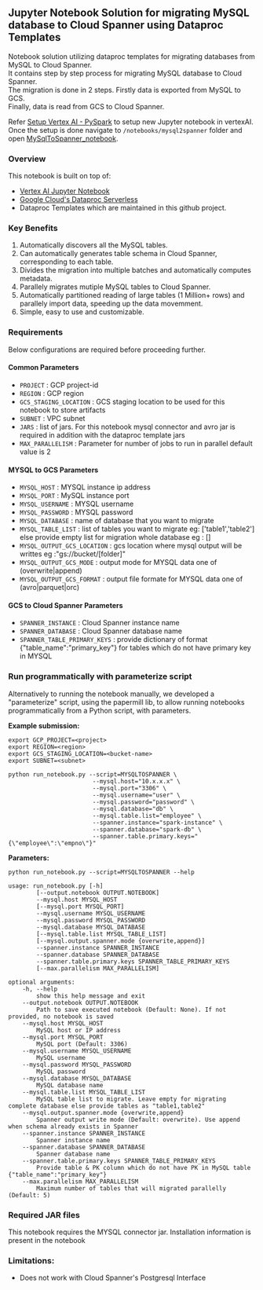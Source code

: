 ## Jupyter Notebook Solution for migrating MySQL database to Cloud Spanner using Dataproc Templates

Notebook solution utilizing dataproc templates for migrating databases from MySQL to Cloud Spanner.  
It contains step by step process for migrating MySQL database to Cloud Spanner.  
The migration is done in 2 steps. Firstly data is exported from MySQL to GCS.  
Finally, data is read from GCS to Cloud Spanner.     

Refer [Setup Vertex AI - PySpark](../generic_notebook/README.md) to setup new Jupyter notebook in vertexAI.
Once the setup is done navigate to `/notebooks/mysql2spanner` folder and open
[MySqlToSpanner_notebook](./MySqlToSpanner_notebook.ipynb).

### Overview

This notebook is built on top of:
* [Vertex AI Jupyter Notebook](https://cloud.google.com/vertex-ai/docs/tutorials/jupyter-notebooks)
* [Google Cloud's Dataproc Serverless](https://cloud.google.com/dataproc-serverless/)
* Dataproc Templates which are maintained in this github project.

### Key Benefits
1) Automatically discovers all the MySQL tables.
2) Can automatically generates table schema in Cloud Spanner, corresponding to each table.
3) Divides the migration into multiple batches and automatically computes metadata.
4) Parallely migrates mutiple MySQL tables to Cloud Spanner.
5) Automatically partitioned reading of large tables (1 Million+ rows) and parallely import data, speeding up the data movemment.
6) Simple, easy to use and customizable.

### Requirements

Below configurations are required before proceeding further.
#### Common Parameters

* `PROJECT` : GCP project-id
* `REGION` : GCP region
* `GCS_STAGING_LOCATION` : GCS staging location to be used for this notebook to store artifacts
* `SUBNET` : VPC subnet
* `JARS` : list of jars. For this notebook mysql connector and avro jar is required in addition with the dataproc template jars
* `MAX_PARALLELISM` : Parameter for number of jobs to run in parallel default value is 2

#### MYSQL to GCS Parameters
* `MYSQL_HOST` : MYSQL instance ip address
* `MYSQL_PORT` : MySQL instance port
* `MYSQL_USERNAME` : MYSQL username
* `MYSQL_PASSWORD` : MYSQL password
* `MYSQL_DATABASE` : name of database that you want to migrate
* `MYSQL_TABLE_LIST` : list of tables you want to migrate eg: ['table1','table2'] else provide empty list for migration whole database eg : [] 
* `MYSQL_OUTPUT_GCS_LOCATION` : gcs location where mysql output will be writtes eg :"gs://bucket/[folder]"
* `MYSQL_OUTPUT_GCS_MODE` : output mode for MYSQL data one of (overwrite|append)
* `MYSQL_OUTPUT_GCS_FORMAT` : output file formate for MYSQL data one of (avro|parquet|orc)

#### GCS to Cloud Spanner Parameters
* `SPANNER_INSTANCE` : Cloud Spanner instance name
* `SPANNER_DATABASE` : Cloud Spanner database name
* `SPANNER_TABLE_PRIMARY_KEYS` : provide dictionary of format {"table_name":"primary_key"} for tables which do not have primary key in MYSQL


### Run programmatically with parameterize script

Alternatively to running the notebook manually, we developed a "parameterize" script, using the papermill lib, to allow running notebooks programmatically from a Python script, with parameters.  

**Example submission:**
```
export GCP_PROJECT=<project>
export REGION=<region>
export GCS_STAGING_LOCATION=<bucket-name>
export SUBNET=<subnet>

python run_notebook.py --script=MYSQLTOSPANNER \
                        --mysql.host="10.x.x.x" \
                        --mysql.port="3306" \
                        --mysql.username="user" \
                        --mysql.password="password" \
                        --mysql.database="db" \
                        --mysql.table.list="employee" \
                        --spanner.instance="spark-instance" \
                        --spanner.database="spark-db" \
                        --spanner.table.primary.keys="{\"employee\":\"empno\"}"
```

**Parameters:**
```
python run_notebook.py --script=MYSQLTOSPANNER --help

usage: run_notebook.py [-h]
        [--output.notebook OUTPUT.NOTEBOOK]
        --mysql.host MYSQL_HOST
        [--mysql.port MYSQL_PORT]
        --mysql.username MYSQL_USERNAME
        --mysql.password MYSQL_PASSWORD
        --mysql.database MYSQL_DATABASE
        [--mysql.table.list MYSQL_TABLE_LIST]
        [--mysql.output.spanner.mode {overwrite,append}]
        --spanner.instance SPANNER_INSTANCE
        --spanner.database SPANNER_DATABASE
        --spanner.table.primary.keys SPANNER_TABLE_PRIMARY_KEYS
        [--max.parallelism MAX_PARALLELISM]

optional arguments:
    -h, --help            
        show this help message and exit
    --output.notebook OUTPUT.NOTEBOOK
        Path to save executed notebook (Default: None). If not provided, no notebook is saved
    --mysql.host MYSQL_HOST
        MySQL host or IP address
    --mysql.port MYSQL_PORT
        MySQL port (Default: 3306)
    --mysql.username MYSQL_USERNAME
        MySQL username
    --mysql.password MYSQL_PASSWORD
        MySQL password
    --mysql.database MYSQL_DATABASE
        MySQL database name
    --mysql.table.list MYSQL_TABLE_LIST
        MySQL table list to migrate. Leave empty for migrating complete database else provide tables as "table1,table2"
    --mysql.output.spanner.mode {overwrite,append}
        Spanner output write mode (Default: overwrite). Use append when schema already exists in Spanner
    --spanner.instance SPANNER_INSTANCE
        Spanner instance name
    --spanner.database SPANNER_DATABASE
        Spanner database name
    --spanner.table.primary.keys SPANNER_TABLE_PRIMARY_KEYS
        Provide table & PK column which do not have PK in MySQL table {"table_name":"primary_key"}
    --max.parallelism MAX_PARALLELISM
        Maximum number of tables that will migrated parallelly (Default: 5)
```

### Required JAR files

This notebook requires the MYSQL connector jar. Installation information is present in the notebook


### Limitations:

* Does not work with Cloud Spanner's Postgresql Interface


